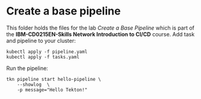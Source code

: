 # Create a base pipeline

This folder holds the files for the lab _Create a Base Pipeline_ which is part of the **IBM-CD0215EN-Skills Network Introduction to CI/CD** course.
Add task and pipeline to your cluster:
```shell
kubectl apply -f pipeline.yaml
kubectl apply -f tasks.yaml
```

Run the pipeline:

```shell
tkn pipeline start hello-pipeline \
    --showlog  \
    -p message="Hello Tekton!"
```